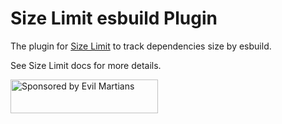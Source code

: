 # Size Limit esbuild Plugin

The plugin for [Size Limit] to track dependencies size by esbuild.

See Size Limit docs for more details.

[Size Limit]: https://github.com/wittakarn/size-limit/

<a href="https://evilmartians.com/?utm_source=size-limit">
  <img src="https://evilmartians.com/badges/sponsored-by-evil-martians.svg"
       alt="Sponsored by Evil Martians" width="236" height="54">
</a>
